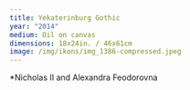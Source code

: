 ```yaml
---
title: Yekaterinburg Gothic
year: "2014"
medium: Oil on canvas
dimensions: 18x24in. / 46x61cm
image: /img/ikons/img_1386-compressed.jpeg
---
```

*Nicholas II and Alexandra Feodorovna
